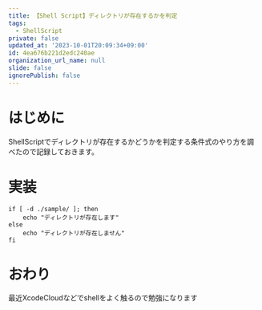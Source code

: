 ```yaml
---
title: 【Shell Script】ディレクトリが存在するかを判定
tags:
  - ShellScript
private: false
updated_at: '2023-10-01T20:09:34+09:00'
id: 4ea676b221d2edc240ae
organization_url_name: null
slide: false
ignorePublish: false
---
```

# はじめに
ShellScriptでディレクトリが存在するかどうかを判定する条件式のやり方を調べたので記録しておきます。

# 実装
```shell
if [ -d ./sample/ ]; then
    echo "ディレクトリが存在します"
else
    echo "ディレクトリが存在しません"
fi
```

# おわり
最近XcodeCloudなどでshellをよく触るので勉強になります
